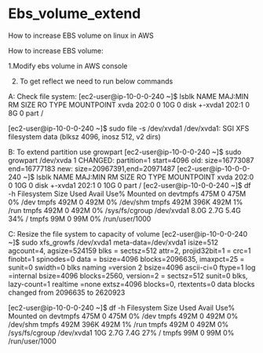 # Ebs_volume_extend
How to increase EBS volume on linux in AWS

How to increase EBS volume:

1.Modify ebs volume in AWS console

2. To get reflect we need to run below commands

A:  Check file system:
[ec2-user@ip-10-0-0-240 ~]$ lsblk
NAME    MAJ:MIN RM SIZE RO TYPE MOUNTPOINT
xvda    202:0    0  10G  0 disk
+-xvda1 202:1    0   8G  0 part /


[ec2-user@ip-10-0-0-240 ~]$ sudo file -s /dev/xvda1
/dev/xvda1: SGI XFS filesystem data (blksz 4096, inosz 512, v2 dirs)


B:  To extend partition use growpart
[ec2-user@ip-10-0-0-240 ~]$ sudo growpart /dev/xvda 1
CHANGED: partition=1 start=4096 old: size=16773087 end=16777183 new: size=20967391,end=20971487
[ec2-user@ip-10-0-0-240 ~]$ lsblk
NAME    MAJ:MIN RM SIZE RO TYPE MOUNTPOINT
xvda    202:0    0  10G  0 disk
+-xvda1 202:1    0  10G  0 part /
[ec2-user@ip-10-0-0-240 ~]$ df -h
Filesystem      Size  Used Avail Use% Mounted on
devtmpfs        475M     0  475M   0% /dev
tmpfs           492M     0  492M   0% /dev/shm
tmpfs           492M  396K  492M   1% /run
tmpfs           492M     0  492M   0% /sys/fs/cgroup
/dev/xvda1      8.0G  2.7G  5.4G  34% /
tmpfs            99M     0   99M   0% /run/user/1000


C:  Resize the file system to capacity of volume
[ec2-user@ip-10-0-0-240 ~]$ sudo xfs_growfs /dev/xvda1
meta-data=/dev/xvda1             isize=512    agcount=4, agsize=524159 blks
         =                       sectsz=512   attr=2, projid32bit=1
         =                       crc=1        finobt=1 spinodes=0
data     =                       bsize=4096   blocks=2096635, imaxpct=25
         =                       sunit=0      swidth=0 blks
naming   =version 2              bsize=4096   ascii-ci=0 ftype=1
log      =internal               bsize=4096   blocks=2560, version=2
         =                       sectsz=512   sunit=0 blks, lazy-count=1
realtime =none                   extsz=4096   blocks=0, rtextents=0
data blocks changed from 2096635 to 2620923

[ec2-user@ip-10-0-0-240 ~]$ df -h
Filesystem      Size  Used Avail Use% Mounted on
devtmpfs        475M     0  475M   0% /dev
tmpfs           492M     0  492M   0% /dev/shm
tmpfs           492M  396K  492M   1% /run
tmpfs           492M     0  492M   0% /sys/fs/cgroup
/dev/xvda1       10G  2.7G  7.4G  27% /
tmpfs            99M     0   99M   0% /run/user/1000

